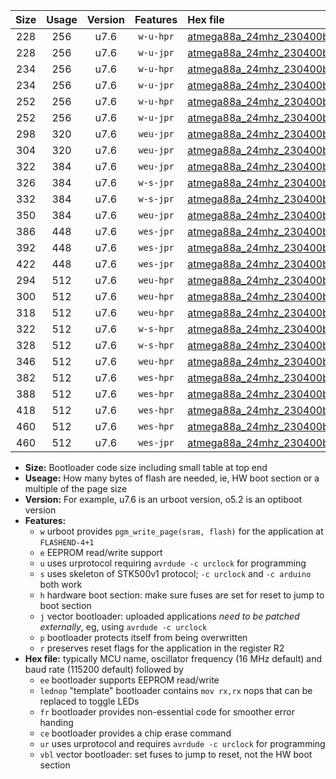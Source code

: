 |Size|Usage|Version|Features|Hex file|
|:-:|:-:|:-:|:-:|:--|
|228|256|u7.6|`w-u-hpr`|[atmega88a_24mhz_230400bps_ur.hex](https://raw.githubusercontent.com/stefanrueger/urboot/main/atmega88a_24mhz_230400bps_ur.hex)|
|228|256|u7.6|`w-u-jpr`|[atmega88a_24mhz_230400bps_ur_vbl.hex](https://raw.githubusercontent.com/stefanrueger/urboot/main/atmega88a_24mhz_230400bps_ur_vbl.hex)|
|234|256|u7.6|`w-u-hpr`|[atmega88a_24mhz_230400bps_lednop_ur.hex](https://raw.githubusercontent.com/stefanrueger/urboot/main/atmega88a_24mhz_230400bps_lednop_ur.hex)|
|234|256|u7.6|`w-u-jpr`|[atmega88a_24mhz_230400bps_lednop_ur_vbl.hex](https://raw.githubusercontent.com/stefanrueger/urboot/main/atmega88a_24mhz_230400bps_lednop_ur_vbl.hex)|
|252|256|u7.6|`w-u-hpr`|[atmega88a_24mhz_230400bps_lednop_fr_ur.hex](https://raw.githubusercontent.com/stefanrueger/urboot/main/atmega88a_24mhz_230400bps_lednop_fr_ur.hex)|
|252|256|u7.6|`w-u-jpr`|[atmega88a_24mhz_230400bps_lednop_fr_ur_vbl.hex](https://raw.githubusercontent.com/stefanrueger/urboot/main/atmega88a_24mhz_230400bps_lednop_fr_ur_vbl.hex)|
|298|320|u7.6|`weu-jpr`|[atmega88a_24mhz_230400bps_ee_ur_vbl.hex](https://raw.githubusercontent.com/stefanrueger/urboot/main/atmega88a_24mhz_230400bps_ee_ur_vbl.hex)|
|304|320|u7.6|`weu-jpr`|[atmega88a_24mhz_230400bps_ee_lednop_ur_vbl.hex](https://raw.githubusercontent.com/stefanrueger/urboot/main/atmega88a_24mhz_230400bps_ee_lednop_ur_vbl.hex)|
|322|384|u7.6|`weu-jpr`|[atmega88a_24mhz_230400bps_ee_lednop_fr_ur_vbl.hex](https://raw.githubusercontent.com/stefanrueger/urboot/main/atmega88a_24mhz_230400bps_ee_lednop_fr_ur_vbl.hex)|
|326|384|u7.6|`w-s-jpr`|[atmega88a_24mhz_230400bps_vbl.hex](https://raw.githubusercontent.com/stefanrueger/urboot/main/atmega88a_24mhz_230400bps_vbl.hex)|
|332|384|u7.6|`w-s-jpr`|[atmega88a_24mhz_230400bps_lednop_vbl.hex](https://raw.githubusercontent.com/stefanrueger/urboot/main/atmega88a_24mhz_230400bps_lednop_vbl.hex)|
|350|384|u7.6|`weu-jpr`|[atmega88a_24mhz_230400bps_ee_lednop_fr_ce_ur_vbl.hex](https://raw.githubusercontent.com/stefanrueger/urboot/main/atmega88a_24mhz_230400bps_ee_lednop_fr_ce_ur_vbl.hex)|
|386|448|u7.6|`wes-jpr`|[atmega88a_24mhz_230400bps_ee_vbl.hex](https://raw.githubusercontent.com/stefanrueger/urboot/main/atmega88a_24mhz_230400bps_ee_vbl.hex)|
|392|448|u7.6|`wes-jpr`|[atmega88a_24mhz_230400bps_ee_lednop_vbl.hex](https://raw.githubusercontent.com/stefanrueger/urboot/main/atmega88a_24mhz_230400bps_ee_lednop_vbl.hex)|
|422|448|u7.6|`wes-jpr`|[atmega88a_24mhz_230400bps_ee_lednop_fr_vbl.hex](https://raw.githubusercontent.com/stefanrueger/urboot/main/atmega88a_24mhz_230400bps_ee_lednop_fr_vbl.hex)|
|294|512|u7.6|`weu-hpr`|[atmega88a_24mhz_230400bps_ee_ur.hex](https://raw.githubusercontent.com/stefanrueger/urboot/main/atmega88a_24mhz_230400bps_ee_ur.hex)|
|300|512|u7.6|`weu-hpr`|[atmega88a_24mhz_230400bps_ee_lednop_ur.hex](https://raw.githubusercontent.com/stefanrueger/urboot/main/atmega88a_24mhz_230400bps_ee_lednop_ur.hex)|
|318|512|u7.6|`weu-hpr`|[atmega88a_24mhz_230400bps_ee_lednop_fr_ur.hex](https://raw.githubusercontent.com/stefanrueger/urboot/main/atmega88a_24mhz_230400bps_ee_lednop_fr_ur.hex)|
|322|512|u7.6|`w-s-hpr`|[atmega88a_24mhz_230400bps.hex](https://raw.githubusercontent.com/stefanrueger/urboot/main/atmega88a_24mhz_230400bps.hex)|
|328|512|u7.6|`w-s-hpr`|[atmega88a_24mhz_230400bps_lednop.hex](https://raw.githubusercontent.com/stefanrueger/urboot/main/atmega88a_24mhz_230400bps_lednop.hex)|
|346|512|u7.6|`weu-hpr`|[atmega88a_24mhz_230400bps_ee_lednop_fr_ce_ur.hex](https://raw.githubusercontent.com/stefanrueger/urboot/main/atmega88a_24mhz_230400bps_ee_lednop_fr_ce_ur.hex)|
|382|512|u7.6|`wes-hpr`|[atmega88a_24mhz_230400bps_ee.hex](https://raw.githubusercontent.com/stefanrueger/urboot/main/atmega88a_24mhz_230400bps_ee.hex)|
|388|512|u7.6|`wes-hpr`|[atmega88a_24mhz_230400bps_ee_lednop.hex](https://raw.githubusercontent.com/stefanrueger/urboot/main/atmega88a_24mhz_230400bps_ee_lednop.hex)|
|418|512|u7.6|`wes-hpr`|[atmega88a_24mhz_230400bps_ee_lednop_fr.hex](https://raw.githubusercontent.com/stefanrueger/urboot/main/atmega88a_24mhz_230400bps_ee_lednop_fr.hex)|
|460|512|u7.6|`wes-hpr`|[atmega88a_24mhz_230400bps_ee_lednop_fr_ce.hex](https://raw.githubusercontent.com/stefanrueger/urboot/main/atmega88a_24mhz_230400bps_ee_lednop_fr_ce.hex)|
|460|512|u7.6|`wes-jpr`|[atmega88a_24mhz_230400bps_ee_lednop_fr_ce_vbl.hex](https://raw.githubusercontent.com/stefanrueger/urboot/main/atmega88a_24mhz_230400bps_ee_lednop_fr_ce_vbl.hex)|

- **Size:** Bootloader code size including small table at top end
- **Useage:** How many bytes of flash are needed, ie, HW boot section or a multiple of the page size
- **Version:** For example, u7.6 is an urboot version, o5.2 is an optiboot version
- **Features:**
  + `w` urboot provides `pgm_write_page(sram, flash)` for the application at `FLASHEND-4+1`
  + `e` EEPROM read/write support
  + `u` uses urprotocol requiring `avrdude -c urclock` for programming
  + `s` uses skeleton of STK500v1 protocol; `-c urclock` and `-c arduino` both work
  + `h` hardware boot section: make sure fuses are set for reset to jump to boot section
  + `j` vector bootloader: uploaded applications *need to be patched externally*, eg, using `avrdude -c urclock`
  + `p` bootloader protects itself from being overwritten
  + `r` preserves reset flags for the application in the register R2
- **Hex file:** typically MCU name, oscillator frequency (16 MHz default) and baud rate (115200 default) followed by
  + `ee` bootloader supports EEPROM read/write
  + `lednop` "template" bootloader contains `mov rx,rx` nops that can be replaced to toggle LEDs
  + `fr` bootloader provides non-essential code for smoother error handing
  + `ce` bootloader provides a chip erase command
  + `ur` uses urprotocol and requires `avrdude -c urclock` for programming
  + `vbl` vector bootloader: set fuses to jump to reset, not the HW boot section
